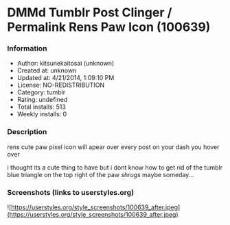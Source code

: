 # DMMd Tumblr Post Clinger / Permalink Rens Paw Icon (100639)

### Information
- Author: kitsunekaitosai (unknown)
- Created at: unknown
- Updated at: 4/21/2014, 1:09:10 PM
- License: NO-REDISTRIBUTION
- Category: tumblr
- Rating: undefined
- Total installs: 513
- Weekly installs: 0


### Description
rens cute paw pixel icon will apear over every post on your dash you hover over

i thought its a cute thing to have but i dont know how to get rid of the tumblr blue triangle on the top right of the paw *shrugs* maybe someday...


### Screenshots (links to userstyles.org)
![https://userstyles.org/style_screenshots/100639_after.jpeg](https://userstyles.org/style_screenshots/100639_after.jpeg)


